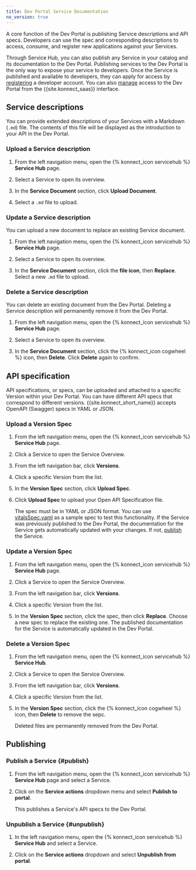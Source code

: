 ```yaml
---
title: Dev Portal Service Documentation
no_version: true
---
```


A core function of the Dev Portal is publishing Service descriptions and API specs. Developers can use the spec and corresponding descriptions to access, consume, and register new applications against your Services.

Through Service Hub, you can also publish any Service in your catalog and its
documentation to the Dev Portal. Publishing services to the Dev Portal is the only way to expose your service to developers. Once the Service is published and available to developers, they can apply for access by [registering](/konnect/dev-portal/access-and-approval/dev-reg/) a developer account. You can also [manage](/konnect/dev-portal/access-and-approval/manage-devs/) access to the Dev Portal from the {{site.konnect_saas}} interface.


## Service descriptions

You can provide extended descriptions of your Services with a Markdown (`.md`) file. The contents of this file will be displayed as the introduction to your API in the Dev Portal.
### Upload a Service description

1. From the left navigation menu, open the {% konnect_icon servicehub %} **Service Hub** page.

2. Select a Service to open its overview.

3. In the **Service Document** section, click **Upload Document**.

3. Select a `.md` file to upload.

### Update a Service description

You can upload a new document to replace an existing Service document.

1. From the left navigation menu, open the {% konnect_icon servicehub %} **Service Hub** page.

2. Select a Service to open its overview.

3. In the **Service Document** section, click the **file icon**, then **Replace**. Select a new `.md` file to upload.

### Delete a Service description

You can delete an existing document from the Dev Portal. Deleting a Service description will permanently remove it from the Dev Portal.

1. From the left navigation menu, open the {% konnect_icon servicehub %} **Service Hub** page.

2. Select a Service to open its overview.

3. In the **Service Document** section, click the {% konnect_icon cogwheel %} icon, then **Delete**. Click **Delete** again to confirm.

## API specification

API specifications, or specs, can be uploaded and attached to a specific Version within your Dev Portal. You can have different API specs that correspond to different versions. {{site.konnect_short_name}} accepts OpenAPI (Swagger) specs in YAML or JSON.

### Upload a Version Spec

1. From the left navigation menu, open the {% konnect_icon servicehub %} **Service Hub** page.

2. Click a Service to open the Service Overview.

3. From the left navigation bar, click **Versions**.

4. Click a specific Version from the list.

5. In the **Version Spec** section, click **Upload Spec**.

6. Click **Upload Spec** to upload your Open API Specification file.

    The spec must be in YAML or JSON format. You
    can use [vitalsSpec.yaml](/konnect/vitalsSpec.yaml) as a sample spec to test this functionality.
    If the Service was previously published to the Dev Portal, the documentation
    for the Service gets automatically updated with your changes. If not,
    [publish](/konnect/dev-portal/publish) the Service.

### Update a Version Spec

1. From the left navigation menu, open the {% konnect_icon servicehub %} **Service Hub** page.

2. Click a Service to open the Service Overview.

3. From the left navigation bar, click **Versions**.

4. Click a specific Version from the list.

5. In the **Version Spec** section, click the spec, then click **Replace**. Choose a new spec to replace the existing one. The published documentation for the Service is automatically updated in the Dev Portal.

### Delete a Version Spec

1. From the left navigation menu, open the {% konnect_icon servicehub %} **Service Hub**.

2. Click a Service to open the Service Overview.

3. From the left navigation bar, click **Versions**.

4. Click a specific Version from the list.

5. In the **Version Spec** section, click the {% konnect_icon cogwheel %} icon, then **Delete** to remove the sepc.

    Deleted files are permanently removed from the Dev Portal.

## Publishing

### Publish a Service {#publish}

1. From the left navigation menu, open the {% konnect_icon servicehub %} **Service Hub** page and select a Service.

2. Click on the **Service actions** dropdown menu and select **Publish to portal**.

    This publishes a Service's API specs to the Dev Portal.

### Unpublish a Service {#unpublish}

1. In the left navigation menu, open the {% konnect_icon servicehub %}
**Service Hub** and select a Service.

2. Click on the **Service actions** dropdown and select **Unpublish from portal**.

